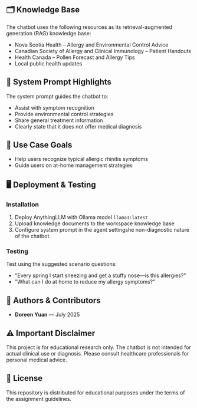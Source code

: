 ## 🗂 Knowledge Base
The chatbot uses the following resources as its retrieval-augmented generation (RAG) knowledge base:
- Nova Scotia Health – Allergy and Environmental Control Advice
- Canadian Society of Allergy and Clinical Immunology – Patient Handouts
- Health Canada – Pollen Forecast and Allergy Tips
- Local public health updates
## 💬 System Prompt Highlights
The system prompt guides the chatbot to:
- Assist with symptom recognition
- Provide environmental control strategies
- Share general treatment information
- Clearly state that it does not offer medical diagnosis
## 🎯 Use Case Goals
- Help users recognize typical allergic rhinitis symptoms
- Guide users on at-home management strategies
## 🖥 Deployment & Testing
### Installation
1. Deploy AnythingLLM with Ollama model `llama3:latest`
2. Upload knowledge documents to the workspace knowledge base
3. Configure system prompt in the agent settingshe non-diagnostic nature of the chatbot
### Testing
Test using the suggested scenario questions:
- "Every spring I start sneezing and get a stuffy nose—is this allergies?"
- "What can I do at home to reduce my allergy symptoms?"
## 👥 Authors & Contributors
- **Doreen Yuan** — July 2025
## ⚠ Important Disclaimer
This project is for educational research only. The chatbot is not intended for actual clinical use or diagnosis. Please consult healthcare professionals for personal medical advice.
## 📜 License
This repository is distributed for educational purposes under the terms of the assignment guidelines.
